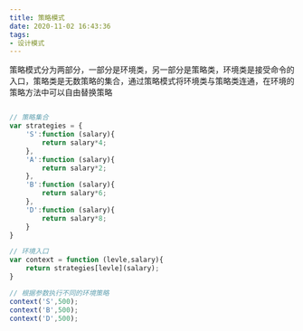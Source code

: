 ```yaml
---
title: 策略模式
date: 2020-11-02 16:43:36
tags:
- 设计模式
---
```


策略模式分为两部分，一部分是环境类，另一部分是策略类，环境类是接受命令的入口，策略类是无数策略的集合，通过策略模式将环境类与策略类连通，在环境的策略方法中可以自由替换策略

<!-- more -->

``` js

// 策略集合
var strategies = {
    'S':function (salary){
        return salary*4;
    },
    'A':function (salary){
        return salary*2;
    },
    'B':function (salary){
        return salary*6;
    },
    'D':function (salary){
        return salary*8;
    }
}

// 环境入口
var context = function (levle,salary){
    return strategies[levle](salary);
}

// 根据参数执行不同的环境策略
context('S',500);
context('B',500);
context('D',500);

```